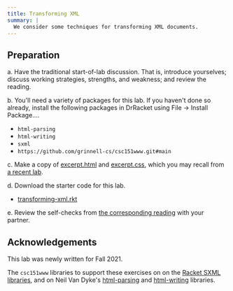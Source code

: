 ```yaml
---
title: Transforming XML
summary: |
  We consider some techniques for transforming XML documents. 
---
```


## Preparation

a. Have the traditional start-of-lab discussion.  That is, introduce
yourselves; discuss working strategies, strengths, and weakness; and
review the reading.

b. You'll need a variety of packages for this lab.  If you haven't
done so already, install the following packages in DrRacket using
File -> Install Package....

* `html-parsing`
* `html-writing`
* `sxml`
* `https://github.com/grinnell-cs/csc151www.git#main`

c. Make a copy of [excerpt.html](../files/sample-web/excerpt.html)
and [excerpt.css](../files/sample-web/excerpt.css), which you may
recall from [a recent lab](../labs/www).

d. Download the starter code for this lab.

* [transforming-xml.rkt](../code/labs/transforming-xml.rkt)

e. Review the self-checks from [the corresponding reading](../readings/transforming-xml) with your partner.

## Acknowledgements

This lab was newly written for Fall 2021.

The `csc151www` libraries to support these exercises on on the [Racket SXML libraries](https://docs.racket-lang.org/sxml/), and on Neil Van Dyke's [html-parsing](https://docs.racket-lang.org/html-parsing/) and [html-writing](https://docs.racket-lang.org/html-writing/) libraries.
